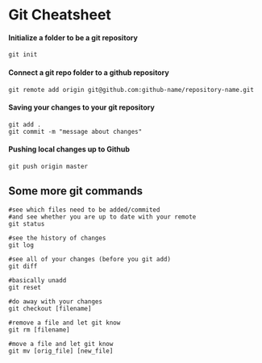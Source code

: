 # Git Cheatsheet

#### Initialize a folder to be a git repository

```
git init
```

#### Connect a git repo folder to a github repository
```
git remote add origin git@github.com:github-name/repository-name.git
``` 

#### Saving your changes to your git repository

```
git add .
git commit -m "message about changes"
```

#### Pushing local changes up to Github

```
git push origin master
```

## Some more git commands

```
#see which files need to be added/commited
#and see whether you are up to date with your remote
git status

#see the history of changes
git log

#see all of your changes (before you git add)
git diff

#basically unadd
git reset

#do away with your changes
git checkout [filename]

#remove a file and let git know
git rm [filename]

#move a file and let git know
git mv [orig_file] [new_file]
```